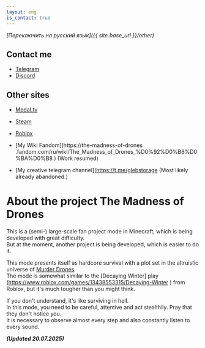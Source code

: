 ```yaml
---
layout: eng
is_contact: true
---
```


*[Переключить на русский язык]({{ site.base_url }}/other)*

## Contact me

- [Telegram](https://t.me/Glebun08 )
- [Discord](https://discordapp.com/users/805832764438872135 "Nickname: Glebun08")



## Other sites

- [Medal.tv](https://medal.tv/ru/u/Gleb_Lisovskiy2008?invite=ur-MSx5SnosMjg1NzMzNjY0LA)  
- [Steam](https://steamcommunity.com/id/Glebun08)  
- [Roblox](https://www.roblox.com/users/3574577262/profile)  

- [My Wiki Fandom](https://the-madness-of-drones .fandom.com/ru/wiki/The_Madness_of_Drones_%D0%92%D0%B8%D0%BA%D0%B8 ) (Work resumed)
- [My creative telegram channel](https://t.me/glebstorage (Most likely already abandoned.)



# About the project **The Madness of Drones**

This is a (semi-) large-scale fan project mode in Minecraft, which is being developed with great difficulty.  
But at the moment, another project is being developed, which is easier to do it.

This mode presents itself as hardcore survival with a plot set in the altruistic universe of [Murder Drones](https://www.youtube.com/watch?v=mImFz8mkaHo&list=PLHovnlOusNLiJz3sm0d5i2Evwa2LDLdrg )  
The mode is somewhat similar to the [Decaying Winter] play (https://www.roblox.com/games/13438553315/Decaying-Winter ) from Roblox, but it's much tougher than you might think.  

If you don't understand, it's like surviving in hell.  
In this mode, you need to be careful, attentive and act stealthily. Pray that they don't notice you.  
It is necessary to observe almost every step and also constantly listen to every sound.





***(Updated 20.07.2025)***  
  
